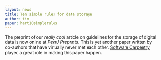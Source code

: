 ```yaml
---
layout: news
title: Ten simple rules for data storage
author: tim
paper: hart10simplerules
---
```


The preprint of our *really cool* article on guidelines for the storage of
digital data is now online at *PeerJ Preprints*. This is yet another paper
written by co-authors that have virtually never met each other. [Software
Carpentry](https://software-carpentry.org/index.html) played a great role in
making this paper happen.
